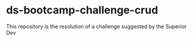 # ds-bootcamp-challenge-crud
This repository is the resolution of a challenge suggested by the Superior Dev
